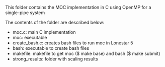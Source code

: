 This folder contains the MOC implementation
in C using OpenMP for a single-pipe system

The contents of the folder are described below:
- moc.c: main C implementation
- moc: executable 
- create_bash.c: creates bash files to run moc in Lonestar 5
- bash: executable to create bash files
- makefile: makefile to get moc ($ make base) and bash ($ make submit)
- strong_results: folder with scaling results